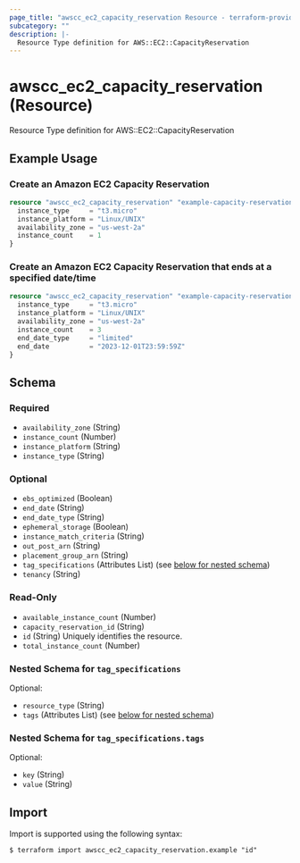 ```yaml
---
page_title: "awscc_ec2_capacity_reservation Resource - terraform-provider-awscc"
subcategory: ""
description: |-
  Resource Type definition for AWS::EC2::CapacityReservation
---
```


# awscc_ec2_capacity_reservation (Resource)

Resource Type definition for AWS::EC2::CapacityReservation

## Example Usage

### Create an Amazon EC2 Capacity Reservation
```terraform
resource "awscc_ec2_capacity_reservation" "example-capacity-reservation" {
  instance_type     = "t3.micro"
  instance_platform = "Linux/UNIX"
  availability_zone = "us-west-2a"
  instance_count    = 1
}
```

### Create an Amazon EC2 Capacity Reservation that ends at a specified date/time
```terraform
resource "awscc_ec2_capacity_reservation" "example-capacity-reservation-end-date" {
  instance_type     = "t3.micro"
  instance_platform = "Linux/UNIX"
  availability_zone = "us-west-2a"
  instance_count    = 3
  end_date_type     = "limited"
  end_date          = "2023-12-01T23:59:59Z"
}
```

<!-- schema generated by tfplugindocs -->
## Schema

### Required

- `availability_zone` (String)
- `instance_count` (Number)
- `instance_platform` (String)
- `instance_type` (String)

### Optional

- `ebs_optimized` (Boolean)
- `end_date` (String)
- `end_date_type` (String)
- `ephemeral_storage` (Boolean)
- `instance_match_criteria` (String)
- `out_post_arn` (String)
- `placement_group_arn` (String)
- `tag_specifications` (Attributes List) (see [below for nested schema](#nestedatt--tag_specifications))
- `tenancy` (String)

### Read-Only

- `available_instance_count` (Number)
- `capacity_reservation_id` (String)
- `id` (String) Uniquely identifies the resource.
- `total_instance_count` (Number)

<a id="nestedatt--tag_specifications"></a>
### Nested Schema for `tag_specifications`

Optional:

- `resource_type` (String)
- `tags` (Attributes List) (see [below for nested schema](#nestedatt--tag_specifications--tags))

<a id="nestedatt--tag_specifications--tags"></a>
### Nested Schema for `tag_specifications.tags`

Optional:

- `key` (String)
- `value` (String)

## Import

Import is supported using the following syntax:

```shell
$ terraform import awscc_ec2_capacity_reservation.example "id"
```